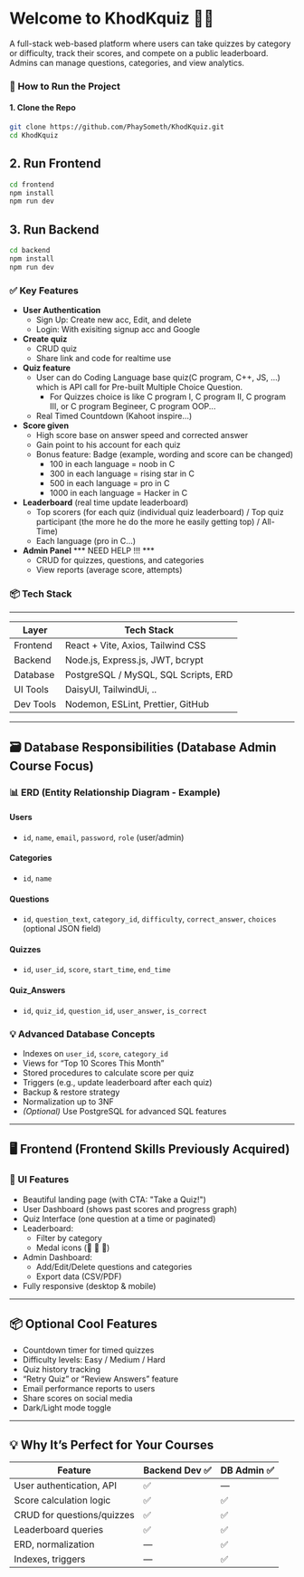 # Welcome to KhodKquiz 🧑‍💻

A full-stack web-based platform where users can take quizzes by category or difficulty, track their scores, and compete on a public leaderboard. Admins can manage questions, categories, and view analytics.

### 🚀 How to Run the Project

#### 1. Clone the Repo

```bash
git clone https://github.com/PhaySometh/KhodKquiz.git
cd KhodKquiz
```
## 2. Run Frontend

```bash
cd frontend
npm install
npm run dev
```

## 3. Run Backend
```bash 
cd backend
npm install
npm run dev
```

### ✅ Key Features

-   **User Authentication**
    -   Sign Up: Create new acc, Edit, and delete
    -   Login: With exisiting signup acc and Google
-   **Create quiz**
    - CRUD quiz
    - Share link and code for realtime use
-   **Quiz feature**
    -   User can do Coding Language base quiz(C program, C++, JS, ...) which is API call for Pre-built Multiple Choice Question.
        -   For Quizzes choice is like C program I, C program II, C program III, or C program Begineer, C program OOP...
    -   Real Timed Countdown (Kahoot inspire...) 
-   **Score given**
    -   High score base on answer speed and corrected answer
    -   Gain point to his account for each quiz
    -   Bonus feature: Badge (example, wording and score can be changed)
        -   100 in each language = noob in C
        -   300 in each language = rising star in C
        -   500 in each language = pro in C
        -   1000 in each language = Hacker in C
-   **Leaderboard** (real time update leaderboard)
    -   Top scorers (for each quiz (individual quiz leaderboard) / Top quiz participant (the more he do the more he easily getting top) / All-Time)
    -   Each language (pro in C...)
-   **Admin Panel**
    *** NEED HELP !!! ***
    -   CRUD for quizzes, questions, and categories
    -   View reports (average score, attempts)

### 📦 Tech Stack
--- 

| Layer     | Tech Stack                                  |
| --------- | ------------------------------------------- |
| Frontend  | React + Vite, Axios, Tailwind CSS            |
| Backend   | Node.js, Express.js, JWT, bcrypt            |
| Database  | PostgreSQL / MySQL, SQL Scripts, ERD        |
| UI Tools  | DaisyUI, TailwindUi,  ..                    |
| Dev Tools | Nodemon, ESLint, Prettier, GitHub           |

---

## 🗃️ Database Responsibilities (Database Admin Course Focus)

### 📊 ERD (Entity Relationship Diagram - Example)

#### Users

-   `id`, `name`, `email`, `password`, `role` (user/admin)

#### Categories

-   `id`, `name`

#### Questions

-   `id`, `question_text`, `category_id`, `difficulty`, `correct_answer`, `choices` (optional JSON field)

#### Quizzes

-   `id`, `user_id`, `score`, `start_time`, `end_time`

#### Quiz_Answers

-   `id`, `quiz_id`, `question_id`, `user_answer`, `is_correct`

### 💡 Advanced Database Concepts

-   Indexes on `user_id`, `score`, `category_id`
-   Views for “Top 10 Scores This Month”
-   Stored procedures to calculate score per quiz
-   Triggers (e.g., update leaderboard after each quiz)
-   Backup & restore strategy
-   Normalization up to 3NF
-   _(Optional)_ Use PostgreSQL for advanced SQL features

---

## 🖥 Frontend (Frontend Skills Previously Acquired)

### 🎨 UI Features

-   Beautiful landing page (with CTA: "Take a Quiz!")
-   User Dashboard (shows past scores and progress graph)
-   Quiz Interface (one question at a time or paginated)
-   Leaderboard:
    -   Filter by category
    -   Medal icons (🥇 🥈 🥉)
-   Admin Dashboard:
    -   Add/Edit/Delete questions and categories
    -   Export data (CSV/PDF)
-   Fully responsive (desktop & mobile)

---

## 📦 Optional Cool Features

-   Countdown timer for timed quizzes
-   Difficulty levels: Easy / Medium / Hard
-   Quiz history tracking
-   “Retry Quiz” or “Review Answers” feature
-   Email performance reports to users
-   Share scores on social media
-   Dark/Light mode toggle

---

## 💡 Why It’s Perfect for Your Courses

| Feature                    | Backend Dev ✅ | DB Admin ✅ |
| -------------------------- | -------------- | ----------- |
| User authentication, API   | ✅             | —           |
| Score calculation logic    | ✅             | ✅          |
| CRUD for questions/quizzes | ✅             | ✅          |
| Leaderboard queries        | ✅             | ✅          |
| ERD, normalization         | —              | ✅          |
| Indexes, triggers          | —              | ✅          |
